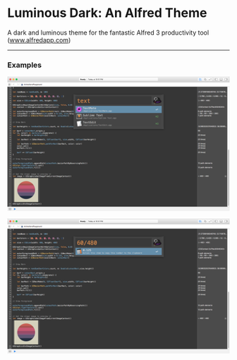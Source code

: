 # Luminous Dark: An Alfred Theme
A dark and luminous theme for the fantastic Alfred 3 productivity tool (www.alfredapp.com)
***

### Examples
![Alfred 3 Search][exampleText]

![Alfred 3 Quick Calculations][exampleCalculation]

[exampleText]: /Examples/luminousdark-example-text.png "Luminous Dark Theme"

[exampleCalculation]: /Examples/luminousdark-example-calculation.png "Luminous Dark Theme"